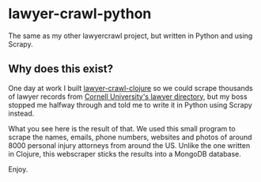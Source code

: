 # lawyer-crawl-python
The same as my other lawyercrawl project, but written in Python and using Scrapy.

## Why does this exist?

One day at work I built [lawyer-crawl-clojure](https://github.com/RGrun/lawyer-crawl-clojure) so we could
scrape thousands of lawyer records from [Cornell University's lawyer directory](https://lawyers.law.cornell.edu/),
but my boss stopped me halfway through and told me to write it in Python using Scrapy instead.

What you see here is the result of that. We used this small program to scrape the names, emails,
phone numbers, websites and photos of around 8000 personal injury attorneys from around the US.
Unlike the one written in Clojure, this webscraper sticks the results into a MongoDB database.

Enjoy.
